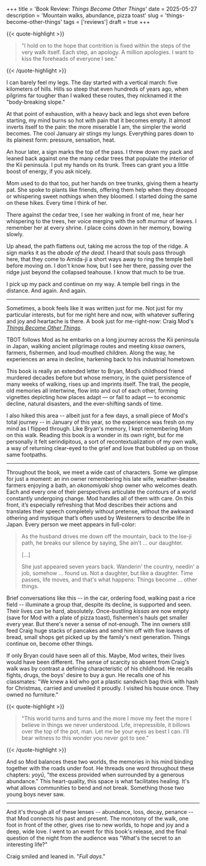 +++
title = 'Book Review: _Things Become Other Things_'
date = 2025-05-27
description = 'Mountain walks, abundance, pizza toast'
slug = 'things-become-other-things'
tags = ['reviews']
draft = true
+++

{{< quote-highlight >}}

> "I hold on to the hope that contrition is fixed within the steps of the very walk itself. Each step, an apology. A million apologies. I want to kiss the foreheads of everyone I see."

{{< /quote-highlight >}}

I can barely feel my legs. The day started with a vertical march: five kilometers of hills. Hills so steep that even hundreds of years ago, when pilgrims far tougher than I walked these routes, they nicknamed it the "body-breaking slope."

At that point of exhaustion, with a heavy back and legs shot even before starting, my mind burns so hot with pain that it becomes empty. It almost inverts itself to the pain: the more miserable I am, the simpler the world becomes. The cool January air stings my lungs. Everything pares down to its plainest form: pressure, sensation, heat.

An hour later, a sign marks the top of the pass. I threw down my pack and leaned back against one the many cedar trees that populate the interior of the Kii peninsula. I put my hands on its trunk. Trees can grant you a little boost of energy, if you ask nicely.

Mom used to do that too, put her hands on tree trunks, giving them a hearty pat. She spoke to plants like friends, offering them help when they drooped or whispering sweet nothings when they bloomed. I started doing the same on these hikes. Every time I think of her.

There against the cedar tree, I see her walking in front of me, hear her whispering to the trees, her voice merging with the soft murmur of leaves. I remember her at every shrine. I place coins down in her memory, bowing slowly.

Up ahead, the path flattens out, taking me across the top of the ridge. A sign marks it as the _abode of the dead_. I heard that souls pass through here, that they come to Amida-ji a short ways away to ring the temple bell before moving on. I don't know how, but I see her there, passing over the ridge just beyond the collapsed teahouse. I know that much to be true.

I pick up my pack and continue on my way. A temple bell rings in the distance. And again. And again.

---

Sometimes, a book feels like it was written just for me. Not just for my particular interests, but for me right here and now, with whatever suffering and joy and heartache is there. A book just for me-right-now: Craig Mod's [_Things Become Other Things_](https://bookshop.org/a/97650/9780593732540).

TBOT follows Mod as he embarks on a long journey across the Kii peninsula in Japan, walking ancient pilgrimage routes and meeting _kissa_ owners, farmers, fishermen, and loud-mouthed children. Along the way, he experiences an area in decline, harkening back to his industrial hometown.

This book is really an extended letter to Bryan, Mod’s childhood friend murdered decades before but whose memory, in the quiet persistence of many weeks of walking, rises up and imprints itself. The trail, the people, old memories all intertwine, flow into and out of each other, forming vignettes depicting how places adapt — or fail to adapt — to economic decline, natural disasters, and the ever-shifting sands of time.

I also hiked this area -- albeit just for a few days, a small piece of Mod's total journey -- in January of this year, so the experience was fresh on my mind as I flipped through. Like Bryan's memory, I kept remembering Mom on this walk. Reading this book is a wonder in its own right, but for me personally it felt serindipitous, a sort of recontextualization of my own walk, a way of returning clear-eyed to the grief and love that bubbled up on those same footpaths.

---

Throughout the book, we meet a wide cast of characters. Some we glimpse for just a moment: an inn owner remembering his late wife, weather-beaten farmers enjoying a bath, an _okonomiyaki_ shop owner who welcomes death. Each and every one of their perspectives articulate the contours of a world constantly undergoing change. Mod handles all of them with care. On this front, it’s especially refreshing that Mod describes their actions and translates their speech completely without pretense, without the awkward othering and mystique that’s often used by Westerners to describe life in Japan. Every person we meet appears in full-color:

> As the husband drives me down off the mountain, back to the Ise-ji path, he breaks our silence by saying, She ain't ... our daughter.
>
> [...]
>
> She just appeared seven years back. Wanderin' the country, needin' a job, somehow ... found us. Not a daughter, but like a daughter. Time passes, life moves, and that's what happens: Things become ... other things.

Brief conversations like this -- in the car, ordering food, walking past a rice field -- illuminate a group that, despite its decline, is supported and seen. Their lives can be hard, absolutely. Once-bustling _kissas_ are now empty (save for Mod with a plate of pizza toast), fishermen's hauls get smaller every year. But there's never a sense of not-enough. The inn owners still feed Craig huge stacks of pancakes and send him off with five loaves of bread, small shops get picked up by the family's next generation. Things continue on, become other things.

If only Bryan could have seen all of this. Maybe, Mod writes, their lives would have been different. The sense of scarcity so absent from Craig's walk was by contrast a defining characteristic of his childhood. He recalls fights, drugs, the boys' desire to buy a gun. He recalls one of his classmates: "We knew a kid who got a plastic sandwich bag thick with hash for Christmas, carried and unveiled it proudly. I visited his house once. They owned no furniture."

{{< quote-highlight >}}

> "This world turns and turns and the more I move my feet the more I believe in things we never understood. Life, irrepressible, it billows over the top of the pot, man. Let me be your eyes as best I can. I'll bear witness to this wonder you never got to see."

{{< /quote-highlight >}}

And so Mod balances these two worlds, the memories in his mind binding together with the roads under foot. He threads one word throughout these chapters: _yoyū_, "the excess provided when surrounded by a generous abundance." This heart-quality, this space is what facilitates healing. It's what allows communities to bend and not break. Something those two young boys never saw.

---

And it's through all of these lenses -- abundance, loss, decay, penance -- that Mod connects his past and present. The monotony of the walk, one foot in front of the other, gives rise to new worlds, to hope and joy and a deep, wide love. I went to an event for this book's release, and the final question of the night from the audience was "What's the secret to an interesting life?"

Craig smiled and leaned in. "_Full days_."
